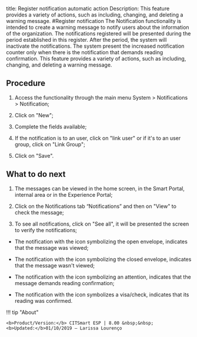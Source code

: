 title: Register notification automatic action
Description: This feature provides a variety of actions, such as including, changing, and deleting a warning message.
#Register notification
The Notification functionality is intended to create a warning message to notify users about the information of the organization.
The notifications registered will be presented during the period established in this register. After the period, the system will inactivate the notifications.
The system present the increased notification counter only when there is the notification that demands reading confirmation.
This feature provides a variety of actions, such as including, changing, and deleting a warning message.

Procedure
-------------

1.  Access the functionality through the main menu System \> Notifications \>
    Notification;

2.  Click on "New";

3.  Complete the fields available;

4.  If the notification is to an user, click on "link user" or if it's to an
    user group, click on "Link Group";

5.  Click on "Save".

What to do next
-------------------

1.  The messages can be viewed in the home screen, in the Smart Portal, internal
    area or in the Experience Portal;

2.  Click on the Notifications tab “Notifications” and then on "View" to check
    the message;

3.  To see all notifications, click on "See all", it will be presented the
    screen to verify the notifications;

-   The notification with the icon symbolizing the open envelope, indicates that
    the message was viewed;

-   The notification with the icon symbolizing the closed envelope, indicates
    that the message wasn't viewed;

-   The notification with the icon symbolizing an attention, indicates that the
    message demands reading confirmation;

-   The notification with the icon symbolizes a visa/check, indicates that its
    reading was confirmed.

    
!!! tip "About"

    <b>Product/Version:</b> CITSmart ESP | 8.00 &nbsp;&nbsp;
    <b>Updated:</b>01/10/2019 – Larissa Lourenço


